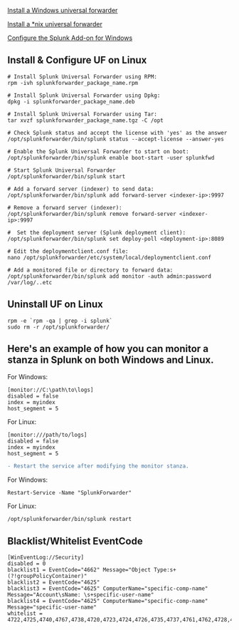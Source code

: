 [Install a Windows universal forwarder](https://docs.splunk.com/Documentation/Forwarder/latest/Forwarder/InstallaWindowsuniversalforwarderfromaninstaller)

[Install a *nix universal forwarder](https://docs.splunk.com/Documentation/Forwarder/latest/Forwarder/Installanixuniversalforwarder)

[Configure the Splunk Add-on for Windows](https://docs.splunk.com/Documentation/AddOns/released/Windows/Configuration)

## Install & Configure UF on Linux
```
# Install Splunk Universal Forwarder using RPM:
rpm -ivh splunkforwarder_package_name.rpm

# Install Splunk Universal Forwarder using Dpkg:
dpkg -i splunkforwarder_package_name.deb

# Install Splunk Universal Forwarder using Tar:
tar xvzf splunkforwarder_package_name.tgz -C /opt

# Check Splunk status and accept the license with 'yes' as the answer
/opt/splunkforwarder/bin/splunk status --accept-license --answer-yes

# Enable the Splunk Universal Forwarder to start on boot:
/opt/splunkforwarder/bin/splunk enable boot-start -user splunkfwd

# Start Splunk Universal Forwarder
/opt/splunkforwarder/bin/splunk start

# Add a forward server (indexer) to send data:
/opt/splunkforwarder/bin/splunk add forward-server <indexer-ip>:9997

# Remove a forward server (indexer):
/opt/splunkforwarder/bin/splunk remove forward-server <indexer-ip>:9997

#  Set the deployment server (Splunk deployment client):
/opt/splunkforwarder/bin/splunk set deploy-poll <deployment-ip>:8089

# Edit the deploymentclient.conf file:
nano /opt/splunkforwarder/etc/system/local/deploymentclient.conf

# Add a monitored file or directory to forward data:
/opt/splunkforwarder/bin/splunk add monitor -auth admin:password /var/log/..etc
```
## Uninstall UF on Linux
```
rpm -e `rpm -qa | grep -i splunk`
sudo rm -r /opt/splunkforwarder/
```

##  Here's an example of how you can monitor a stanza in Splunk on both Windows and Linux.
For Windows:
```
[monitor://C:\path\to\logs]
disabled = false
index = myindex
host_segment = 5
```
 For Linux:
 ```
[monitor:///path/to/logs]
disabled = false
index = myindex
host_segment = 5
```
```diff
- Restart the service after modifying the monitor stanza.
```
For Windows:
```
Restart-Service -Name "SplunkForwarder" 
```
For Linux:
```
/opt/splunkforwarder/bin/splunk restart
```
## Blacklist/Whitelist EventCode
```
[WinEventLog://Security]
disabled = 0
blacklist1 = EventCode="4662" Message="Object Type:s+(?!groupPolicyContainer)"
blacklist2 = EventCode="4625"
blacklist3 = EventCode="4625" ComputerName="specific-comp-name" Message="Account\sName: \s+specific-user-name"
blacklist4 = EventCode="4625" ComputerName="specific-comp-name" Message="specific-user-name"
whitelist = 4722,4725,4740,4767,4738,4720,4723,4724,4726,4735,4737,4761,4762,4728,4729,4776,4780,4688,4648
```
